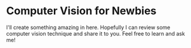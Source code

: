 # Computer Vision for Newbies
I'll create something amazing in here. Hopefully I can review some computer vision technique and share it to you. Feel free to learn and ask me!
